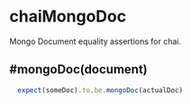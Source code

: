 chaiMongoDoc
============

Mongo Document equality assertions for chai.

#mongoDoc(document)
-------------------

```javascript
  expect(someDoc).to.be.mongoDoc(actualDoc)
```
